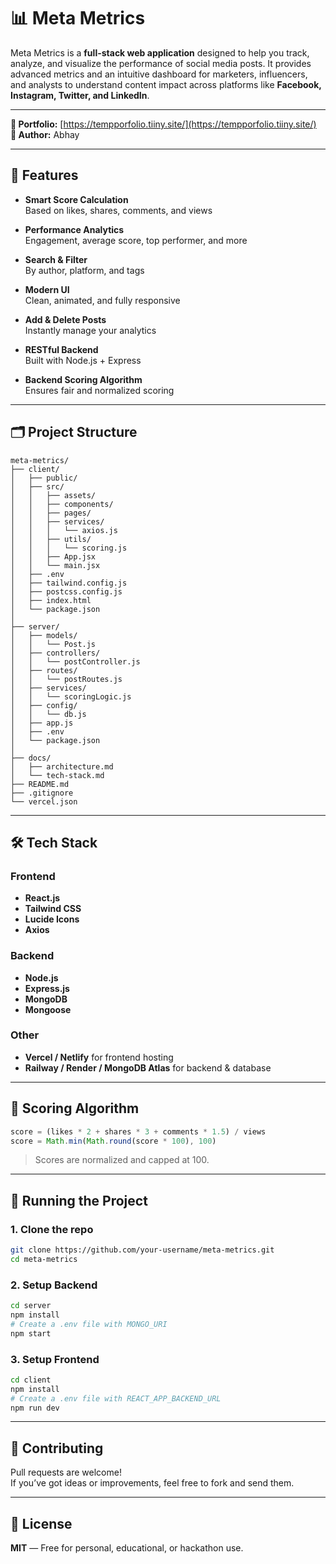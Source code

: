 # 📊 Meta Metrics

Meta Metrics is a **full-stack web application** designed to help you track, analyze, and visualize the performance of social media posts. It provides advanced metrics and an intuitive dashboard for marketers, influencers, and analysts to understand content impact across platforms like **Facebook, Instagram, Twitter, and LinkedIn**.

---

**🔗 Portfolio:** [https://tempporfolio.tiiny.site/](https://tempporfolio.tiiny.site/)  
**👤 Author:** Abhay

---

## 🚀 Features

- **Smart Score Calculation**  
  Based on likes, shares, comments, and views

- **Performance Analytics**  
  Engagement, average score, top performer, and more

- **Search & Filter**  
  By author, platform, and tags

- **Modern UI**  
  Clean, animated, and fully responsive

- **Add & Delete Posts**  
  Instantly manage your analytics

- **RESTful Backend**  
  Built with Node.js + Express

- **Backend Scoring Algorithm**  
  Ensures fair and normalized scoring

---

## 🗂️ Project Structure

```
meta-metrics/
├── client/
│   ├── public/
│   ├── src/
│   │   ├── assets/
│   │   ├── components/
│   │   ├── pages/
│   │   ├── services/
│   │   │   └── axios.js
│   │   ├── utils/
│   │   │   └── scoring.js
│   │   ├── App.jsx
│   │   └── main.jsx
│   ├── .env
│   ├── tailwind.config.js
│   ├── postcss.config.js
│   ├── index.html
│   └── package.json
│
├── server/
│   ├── models/
│   │   └── Post.js
│   ├── controllers/
│   │   └── postController.js
│   ├── routes/
│   │   └── postRoutes.js
│   ├── services/
│   │   └── scoringLogic.js
│   ├── config/
│   │   └── db.js
│   ├── app.js
│   ├── .env
│   └── package.json
│
├── docs/
│   ├── architecture.md
│   └── tech-stack.md
├── README.md
├── .gitignore
└── vercel.json
```

---

## 🛠️ Tech Stack

### Frontend
- **React.js**
- **Tailwind CSS**
- **Lucide Icons**
- **Axios**

### Backend
- **Node.js**
- **Express.js**
- **MongoDB**
- **Mongoose**

### Other
- **Vercel / Netlify** for frontend hosting
- **Railway / Render / MongoDB Atlas** for backend & database

---

## 🧮 Scoring Algorithm

```js
score = (likes * 2 + shares * 3 + comments * 1.5) / views
score = Math.min(Math.round(score * 100), 100)
```
> Scores are normalized and capped at 100.

---

## 🚦 Running the Project

### 1. Clone the repo

```sh
git clone https://github.com/your-username/meta-metrics.git
cd meta-metrics
```

### 2. Setup Backend

```sh
cd server
npm install
# Create a .env file with MONGO_URI
npm start
```

### 3. Setup Frontend

```sh
cd client
npm install
# Create a .env file with REACT_APP_BACKEND_URL
npm run dev
```

---

## 🤝 Contributing

Pull requests are welcome!  
If you’ve got ideas or improvements, feel free to fork and send them.

---

## 📄 License

**MIT** — Free for personal, educational, or hackathon use.
